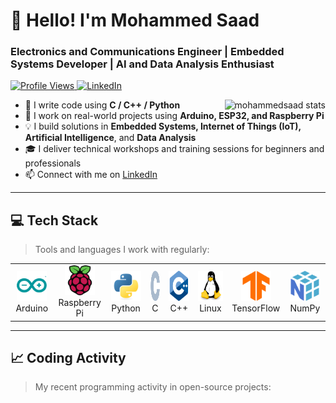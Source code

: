 <h1 align="left" id="mohammedsaad-title">👋 Hello! I'm Mohammed Saad</h1>
<h3 align="left">Electronics and Communications Engineer | Embedded Systems Developer | AI and Data Analysis Enthusiast</h3>

<p align="left">
  <a href="https://github.com/mohammedsaad">
    <img src="https://komarev.com/ghpvc/?username=mohammedsaad" alt="Profile Views" />
  </a>
<a href="https://www.linkedin.com/in/mohammed-saad-445774328/">
  <img alt="LinkedIn" src="https://img.shields.io/badge/LinkedIn-Profile-blue?logo=linkedin">
</a>

</p>

<a href="#mohammedsaad-title">
  <img src="https://raw.githubusercontent.com/mohammedsaad/github-stats-transparent/output/generated/overview.svg" alt="mohammedsaad stats" align="right" />
</a>

- 🔧 I write code using **C / C++ / Python**
- 🔬 I work on real-world projects using **Arduino, ESP32, and Raspberry Pi**
- 💡 I build solutions in **Embedded Systems, Internet of Things (IoT), Artificial Intelligence**, and **Data Analysis**
- 🎓 I deliver technical workshops and training sessions for beginners and professionals
- 📫 Connect with me on [LinkedIn](https://www.linkedin.com/in/mohammedsaad)

---

## 💻 Tech Stack

> Tools and languages I work with regularly:

<table>
  <tr>
    <td align="center" width="96">
      <img src="https://raw.githubusercontent.com/devicons/devicon/master/icons/arduino/arduino-original.svg" width="48" height="48" alt="Arduino" />
      <br>Arduino
    </td>
    <td align="center" width="96">
      <img src="https://raw.githubusercontent.com/devicons/devicon/master/icons/raspberrypi/raspberrypi-original.svg" width="48" height="48" alt="Raspberry Pi" />
      <br>Raspberry Pi
    </td>
    <td align="center" width="96">
      <img src="https://raw.githubusercontent.com/devicons/devicon/master/icons/python/python-original.svg" width="48" height="48" alt="Python" />
      <br>Python
    </td>
    <td align="center" width="96">
      <img src="https://raw.githubusercontent.com/devicons/devicon/master/icons/c/c-original.svg" width="48" height="48" alt="C" />
      <br>C
    </td>
    <td align="center" width="96">
      <img src="https://raw.githubusercontent.com/devicons/devicon/master/icons/cplusplus/cplusplus-original.svg" width="48" height="48" alt="C++" />
      <br>C++
    </td>
    <td align="center" width="96">
      <img src="https://raw.githubusercontent.com/devicons/devicon/master/icons/linux/linux-original.svg" width="48" height="48" alt="Linux" />
      <br>Linux
    </td>
    <td align="center" width="96">
      <img src="https://raw.githubusercontent.com/devicons/devicon/master/icons/tensorflow/tensorflow-original.svg" width="48" height="48" alt="TensorFlow" />
      <br>TensorFlow
    </td>
    <td align="center" width="96">
      <img src="https://raw.githubusercontent.com/devicons/devicon/master/icons/numpy/numpy-original.svg" width="48" height="48" alt="NumPy" />
      <br>NumPy
    </td>
  </tr>
</table>

---

## 📈 Coding Activity

> My recent programming activity in open-source projects:

<!-- prettier-ignore-start -->
<!-- START_SECTION:ascii_graph -->

